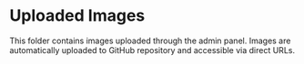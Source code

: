 # Uploaded Images

This folder contains images uploaded through the admin panel.
Images are automatically uploaded to GitHub repository and accessible via direct URLs.
